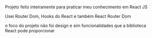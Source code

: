 Projeto feito inteiramente para praticar meu conhecimento em React JS

Usei Router Dom, Hooks do React e também React Router Dom

o foco do projeto não foi design e sim funcionalidades que a biblioteca React pode proporcionar
